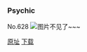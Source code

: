 ### Psychic
No.628
![图片不见了~~~](https://imgs.xkcd.com/comics/psychic.png)

[原址](https://xkcd.com//628) [下载](https://imgs.xkcd.com/comics/psychic.png)

